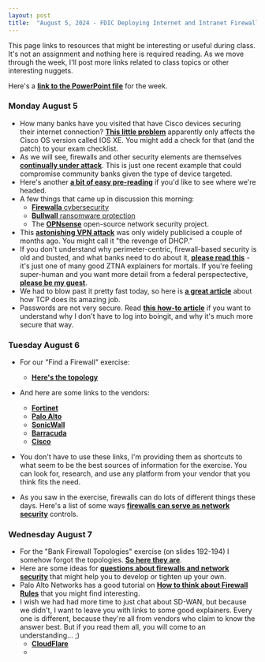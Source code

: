 ```yaml
---
layout: post
title:  "August 5, 2024 - FDIC Deploying Internet and Intranet Firewalls"
---
```


This page links to resources that might be interesting or useful during class. It's not an assignment and nothing here is required reading. As we move through the week, I'll post more links related to class topics or other interesting nuggets.

Here's a [**link to the PowerPoint file**](https://class.hillvt.com/assets/DIIF-20240805.pptx) for the week.

### Monday August 5

- How many banks have you visited that have Cisco devices securing their internet connection? [**This little problem**](https://www.bleepingcomputer.com/news/security/over-10-000-cisco-devices-hacked-in-ios-xe-zero-day-attacks/) apparently only affects the Cisco OS version called IOS XE. You might add a check for that (and the patch) to your exam checklist.
- As we will see, firewalls and other security elements are themselves [**continually under attack**](https://www.databreachtoday.com/cisco-fixes-firewall-0-days-after-likely-nation-state-hack-a-24934). This is just one recent example that could compromise community banks given the type of device targeted. 
- Here's another [**a bit of easy pre-reading**](https://www.sayers.com/articles/the-future-of-firewalls-engineering-experts-reveal-the-path-ahead/) if you'd like to see where we're headed.
- A few things that came up in discussion this morning:
  - [**Firewalla** cybersecurity](https://firewalla.com/)
  - [**Bullwall** ransomware protection](https://bullwall.com/)
  - The [**OPNsense**](https://opnsense.org/) open-source network security project.
- This [**astonishing VPN attack**](https://arstechnica.com/security/2024/05/novel-attack-against-virtually-all-vpn-apps-neuters-their-entire-purpose/) was only widely publicised a couple of months ago. You might call it "the revenge of DHCP."
- If you don't understand why perimeter-centric, firewall-based security is old and busted, and what banks need to do about it, [**please read this**](https://www.sdxcentral.com/security/zero-trust/definitions/what-is-zero-trust-network-access-ztna/) - it's just one of many good ZTNA explainers for mortals. If you're feeling super-human and you want more detail from a federal perspectective, [**please be my guest**](https://nvlpubs.nist.gov/nistpubs/SpecialPublications/NIST.SP.800-207.pdf).
- We had to blow past it pretty fast today, so here is [**a great article**](https://sookocheff.com/post/networking/how-does-tcp-work/) about how TCP does its amazing job.
- Passwords are not very secure. Read [**this how-to article**](https://www.digitalocean.com/community/tutorials/how-to-configure-ssh-key-based-authentication-on-a-linux-server) if you want to understand why I don't have to log into boingit, and why it's much more secure that way.
  

### Tuesday August 6

- For our "Find a Firewall" exercise:
  - [**Here's the topology**](https://boingit.com/fdic/fdic-diif/faf.png)
- And here are some links to the vendors:
  - [**Fortinet**](https://www.fortinet.com/products/next-generation-firewall)
  - [**Palo Alto**](https://www.paloaltonetworks.com/network-security/next-generation-firewall-hardware)
  - [**SonicWall**](https://www.sonicwall.com/products/firewalls/)
  - [**Barracuda**](https://www.barracuda.com/products/network-protection/secureedge/next-generation-security)
  - [**Cisco**](https://www.cisco.com/site/us/en/products/security/firewalls/index.html#tabs-9e2187ae1d-item-4b92b35855-tab)
- You don't have to use these links, I'm providing them as shortcuts to what seem to be the best sources of information for the exercise. You can look for, research, and use any platform from your vendor that you think fits the need.

- As you saw in the exercise, firewalls can do lots of different things these days. Here's a list of some ways [**firewalls can serve as network security**](https://class.hillvt.com/assets/Firewall-Controls.docx) controls.

  
### Wednesday August 7

- For the "Bank Firewall Topologies" exercise (on slides 192-194) I somehow forgot the topologies. [**So here they are**](https://boingit.com/firewalls/assets/bank_topos.png).
- Here are some ideas for [**questions about firewalls and network security**](https://class.hillvt.com/assets/Firewall-question-ideas.docx) that might help you to develop or tighten up your own.
- Palo Alto Networks has a good tutorial on [**How to think about Firewall Rules**](https://www.paloaltonetworks.com/cyberpedia/what-are-firewall-rules) that you might find interesting.
- I wish we had had more time to just chat about SD-WAN, but because we didn't, I want to leave you with links to some good explainers. Every one is different, because they're all from vendors who claim to know the answer best. But if you read them all, you will come to an understanding... ;)
  - [**CloudFlare**](https://www.cloudflare.com/learning/network-layer/what-is-an-sd-wan/)
  - 
